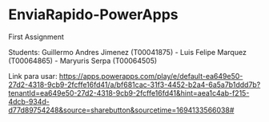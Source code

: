 # EnviaRapido-PowerApps
First Assignment

Students: Guillermo Andres Jimenez (T00041875) - Luis Felipe Marquez (T00064865) - Maryuris Serpa (T00064505)

Link para usar: https://apps.powerapps.com/play/e/default-ea649e50-27d2-4318-9cb9-2fcffe16fd41/a/bf681cac-31f3-4452-b2a4-6a5a7b1ddd7b?tenantId=ea649e50-27d2-4318-9cb9-2fcffe16fd41&hint=aea1c4ab-f215-4dcb-934d-d77d89754248&source=sharebutton&sourcetime=1694133566038#

